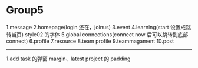 # Group5

1.message
2.homepage(login 还在，joinus)
3.event
4.learning(start 设置成跳转当页)
style02 的字体
5.global connections(connect now 后可以跳转到底部 connect)
6.profile
7.resource
8.team profile
9.teammagament
10.post

---

1.add task 的弹窗 margin、latest project 的 padding
